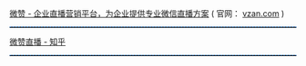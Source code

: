 <div><a href="https://www.vzan.com/">微赞 - 企业直播营销平台，为企业提供专业微信直播方案</a> ( 官网： <a href="https://www.vzan.com/">vzan.com</a>  )
<hr style="height:1px;border:none;border-top:1px dashed #0066CC;">
<a href="https://www.zhihu.com/org/wei-zan-zhi-bo-25">微赞直播 - 知乎</a>
<hr style="height:1px;border:none;border-top:1px dashed #0066CC;">
 </div>
